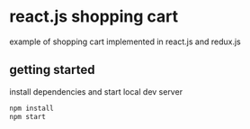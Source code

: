 # react.js shopping cart

example of shopping cart implemented in react.js and redux.js


## getting started

install dependencies and start local dev server

```sh
npm install
npm start
```




